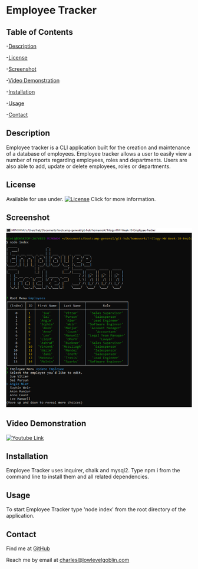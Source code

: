 # Employee Tracker

## Table of Contents


-[Description](#Description)

-[License](#License)

-[Screenshot](#Screenshot)

-[Video Demonstration](#video-demonstration)

-[Installation](#Installation)

-[Usage](#Usage)

-[Contact](#Contact)


## Description
Employee tracker is a CLI application built for the creation and maintenance of a database of employees. Employee tracker allows a user to easily view a number of reports regarding employees, roles and departments. Users are also able to add, update or delete employees, roles or departments. 
  
## License
Available for use under. [![License](https://img.shields.io/badge/License-MIT-blue.svg)](https://opensource.org/licenses/MIT) Click for more information.

 
## Screenshot
![Project Screenshot](/img/project-ss.png?raw=true)

## Video Demonstration

[![Youtube Link](https://img.youtube.com/vi/EcCXlgaISIM/default.jpg)](https://youtu.be/EcCXlgaISIM)

## Installation
Employee Tracker uses inquirer, chalk and mysql2. Type npm i from the command line to install them and all related dependencies.

 
## Usage
To start Employee Tracker type 'node index' from the root directory of the application.

  
## Contact
Find me at [GitHub](https://github.com/charlestietjen)

Reach me by email at charles@lowlevelgoblin.com
 
